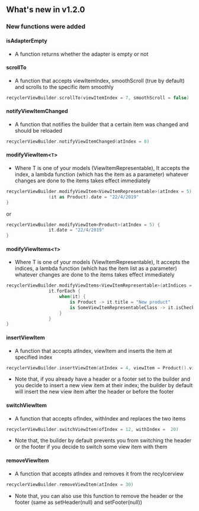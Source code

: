 ## What's new in v1.2.0

### New functions were added


####  isAdapterEmpty
* A function returns whether the adapter is empty or not


####  scrollTo
* A function that accepts viewItemIndex, smoothScroll (true by default) and scrolls to the specific item smoothly
```kotlin
recyclerViewBuilder.scrollTo(viewItemIndex = 7, smoothScroll = false)
```


####  notifyViewItemChanged
* A function that notifies the builder that a certain item was changed and should be reloaded
```kotlin
recyclerViewBuilder.notifyViewItemChanged(atIndex = 8)
```



####  modifyViewItem<`T`>
* Where T is one of your models (ViewItemRepresentable), It accepts the index, a lambda function (which has the item as a parameter) whatever changes are done to the items takes effect immediately
```kotlin
recyclerViewBuilder.modifyViewItem<ViewItemRepresentable>(atIndex = 5) {
                (it as Product).date = "22/4/2019"
}
```
or
```kotlin
recyclerViewBuilder.modifyViewItem<Product>(atIndex = 5) {
                it.date = "22/4/2019"
}
```



####  modifyViewItems<`T`>
* Where T is one of your models (ViewItemRepresentable), It accepts the indices, a lambda function (which has the item list as a parameter) whatever changes are done to the items takes effect immediately
```kotlin
recyclerViewBuilder.modifyViewItems<ViewItemRepresentable>(atIndices = 4, 13, 20) {
                it.forEach {
                    when(it) {
                        is Product -> it.title = "New product"
                        is SomeViewItemRepresentableClass -> it.isChecked = true //for example
                    }
                }
}
```



####  insertViewItem
* A function that accepts atIndex, viewItem and inserts the item at specified index
```kotlin
recyclerViewBuilder.insertViewItem(atIndex = 4, viewItem = Product().viewItem)
```
* Note that, if you already have a header or a footer set to the builder and you decide to insert a new view item at their index; the builder by default will insert the new view item after the header or before the footer



####  switchViewItem
* A function that accepts ofIndex, withIndex and replaces the two items
```kotlin
recyclerViewBuilder.switchViewItem(ofIndex = 12, withIndex =  20)
```
* Note that, the builder by default prevents you from switching the header or the footer if you decide to switch some view item with them



####  removeViewItem
* A function that accepts atIndex and removes it from the recylcerview
```kotlin
recyclerViewBuilder.removeViewItem(atIndex = 30)
```
* Note that, you can also use this function to remove the header or the footer (same as setHeader(null) and setFooter(null))
